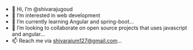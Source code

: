 - 👋 Hi, I’m @shivarajugoud
- 👀 I’m interested in web development
- 🌱 I’m currently learning Angular and spring-boot...
- 💞️ I’m looking to collaborate on open source projects that uses javascript and angular...
- 📫 Reach me via shivarajum127@gmail.com...

<!---
shivarajugoud/shivarajugoud is a ✨ special ✨ repository because its `README.md` (this file) appears on your GitHub profile.
You can click the Preview link to take a look at your changes.
--->
